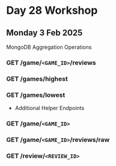 # Day 28 Workshop 
## Monday 3 Feb 2025 

MongoDB Aggregation Operations

### **GET /game/`<GAME_ID>`/reviews**

### **GET /games/highest**

### **GET /games/lowest**


- Additional Helper Endpoints 

### **GET /game/`<GAME_ID>`**

### **GET /game/`<GAME_ID>`/reviews/raw**

### **GET /review/`<REVIEW_ID>`**